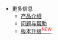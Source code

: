 * 更多信息
    - [产品介绍](more/intro)
    - [问题与帮助](more/FAQ)
    <!-- - [V2版本升级<sup style="color:red">NEW<sup>](more/V2-upgrade) -->
    - [版本升级<sup style="color:red">NEW<sup>](more/upgrade)
